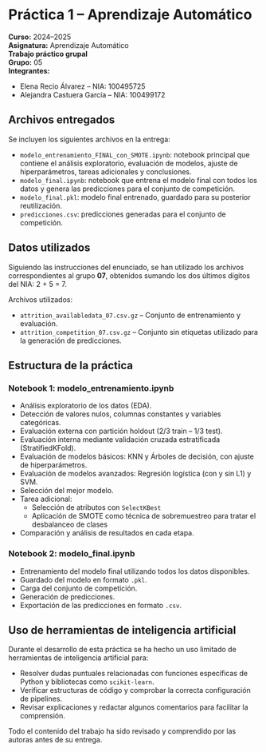 # Práctica 1 – Aprendizaje Automático  
**Curso:** 2024–2025  
**Asignatura:** Aprendizaje Automático  
**Trabajo práctico grupal**  
**Grupo:** 05  
**Integrantes:**  
- Elena Recio Álvarez – NIA: 100495725  
- Alejandra Castuera García – NIA: 100499172  

## Archivos entregados

Se incluyen los siguientes archivos en la entrega:

- `modelo_entrenamiento_FINAL_con_SMOTE.ipynb`: notebook principal que contiene el análisis exploratorio, evaluación de modelos, ajuste de hiperparámetros, tareas adicionales y conclusiones.
- `modelo_final.ipynb`: notebook que entrena el modelo final con todos los datos y genera las predicciones para el conjunto de competición.
- `modelo_final.pkl`: modelo final entrenado, guardado para su posterior reutilización.
- `predicciones.csv`: predicciones generadas para el conjunto de competición.

## Datos utilizados

Siguiendo las instrucciones del enunciado, se han utilizado los archivos correspondientes al grupo **07**, obtenidos sumando los dos últimos dígitos del NIA: 2 + 5 = 7.

Archivos utilizados:

- `attrition_availabledata_07.csv.gz` – Conjunto de entrenamiento y evaluación.
- `attrition_competition_07.csv.gz` – Conjunto sin etiquetas utilizado para la generación de predicciones.

## Estructura de la práctica

### Notebook 1: modelo_entrenamiento.ipynb

- Análisis exploratorio de los datos (EDA).
- Detección de valores nulos, columnas constantes y variables categóricas.
- Evaluación externa con partición holdout (2/3 train – 1/3 test).
- Evaluación interna mediante validación cruzada estratificada (StratifiedKFold).
- Evaluación de modelos básicos: KNN y Árboles de decisión, con ajuste de hiperparámetros.
- Evaluación de modelos avanzados: Regresión logística (con y sin L1) y SVM.
- Selección del mejor modelo.
- Tarea adicional:
  - Selección de atributos con `SelectKBest`
  - Aplicación de SMOTE como técnica de sobremuestreo para tratar el desbalanceo de clases
- Comparación y análisis de resultados en cada etapa.

### Notebook 2: modelo_final.ipynb

- Entrenamiento del modelo final utilizando todos los datos disponibles.
- Guardado del modelo en formato `.pkl`.
- Carga del conjunto de competición.
- Generación de predicciones.
- Exportación de las predicciones en formato `.csv`.

## Uso de herramientas de inteligencia artificial

Durante el desarrollo de esta práctica se ha hecho un uso limitado de herramientas de inteligencia artificial para:

- Resolver dudas puntuales relacionadas con funciones específicas de Python y bibliotecas como `scikit-learn`.
- Verificar estructuras de código y comprobar la correcta configuración de pipelines.
- Revisar explicaciones y redactar algunos comentarios para facilitar la comprensión.

Todo el contenido del trabajo ha sido revisado y comprendido por las autoras antes de su entrega.


